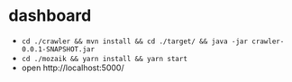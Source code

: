 # dashboard

- `cd ./crawler && mvn install && cd ./target/ && java -jar crawler-0.0.1-SNAPSHOT.jar`
- `cd ./mozaik && yarn install && yarn start`
- open http://localhost:5000/

